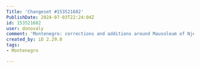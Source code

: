 ```yaml
---
Title: 'Changeset #153521682'
PublishDate: 2024-07-03T22:24:04Z
id: 153521682
user: donovaly
comment: 'Montenegro: corrections and additions around Mausoleum of Njegoš'
created_by: iD 2.29.0
tags:
- Montenegro

---
```

